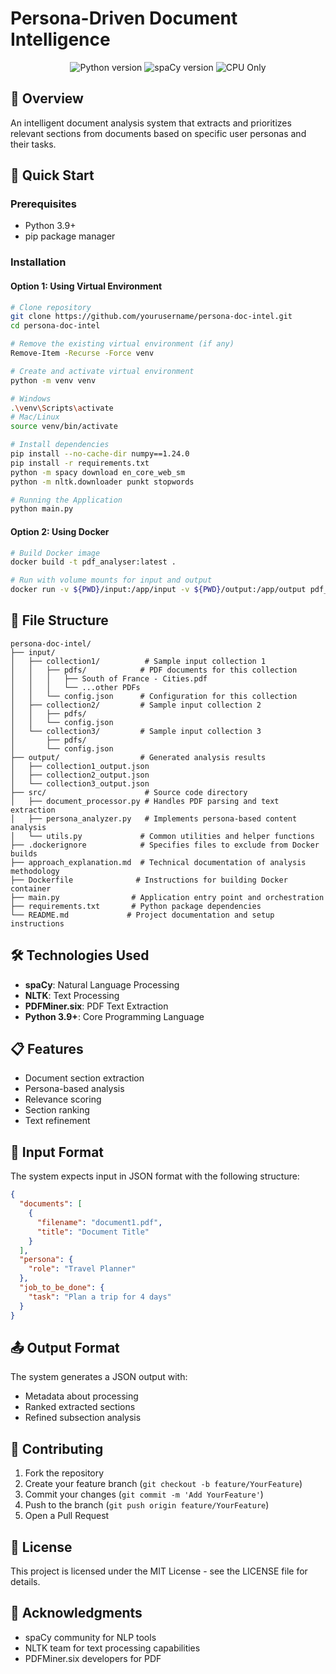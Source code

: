 # Persona-Driven Document Intelligence

<div align="center">
  <img src="https://img.shields.io/badge/Python-3.9+-blue.svg" alt="Python version">
  <img src="https://img.shields.io/badge/spaCy-3.6+-orange.svg" alt="spaCy version">
  <img src="https://img.shields.io/badge/CPU%20Only-✓-green.svg" alt="CPU Only">
</div>

## 📌 Overview

An intelligent document analysis system that extracts and prioritizes relevant sections from documents based on specific user personas and their tasks.

## 🚀 Quick Start

### Prerequisites
- Python 3.9+
- pip package manager

### Installation

#### Option 1: Using Virtual Environment
```bash
# Clone repository
git clone https://github.com/yourusername/persona-doc-intel.git
cd persona-doc-intel

# Remove the existing virtual environment (if any)
Remove-Item -Recurse -Force venv

# Create and activate virtual environment
python -m venv venv

# Windows
.\venv\Scripts\activate
# Mac/Linux
source venv/bin/activate

# Install dependencies
pip install --no-cache-dir numpy==1.24.0
pip install -r requirements.txt
python -m spacy download en_core_web_sm
python -m nltk.downloader punkt stopwords
```

```bash
# Running the Application
python main.py
```

#### Option 2: Using Docker
```bash
# Build Docker image
docker build -t pdf_analyser:latest .

# Run with volume mounts for input and output
docker run -v ${PWD}/input:/app/input -v ${PWD}/output:/app/output pdf_analyser:latest
```

## 📁 File Structure
```
persona-doc-intel/
├── input/
│   ├── collection1/          # Sample input collection 1
│   │   ├── pdfs/            # PDF documents for this collection
│   │   │   ├── South of France - Cities.pdf
│   │   │   └── ...other PDFs
│   │   └── config.json      # Configuration for this collection
│   ├── collection2/         # Sample input collection 2
│   │   ├── pdfs/
│   │   └── config.json
│   └── collection3/         # Sample input collection 3
│       ├── pdfs/
│       └── config.json
├── output/                  # Generated analysis results
│   ├── collection1_output.json
│   ├── collection2_output.json
│   └── collection3_output.json
├── src/                      # Source code directory
│   ├── document_processor.py # Handles PDF parsing and text extraction
│   ├── persona_analyzer.py   # Implements persona-based content analysis
│   └── utils.py             # Common utilities and helper functions
├── .dockerignore            # Specifies files to exclude from Docker builds
├── approach_explanation.md  # Technical documentation of analysis methodology
├── Dockerfile              # Instructions for building Docker container
├── main.py                # Application entry point and orchestration
├── requirements.txt       # Python package dependencies
└── README.md             # Project documentation and setup instructions
```

## 🛠️ Technologies Used
- **spaCy**: Natural Language Processing
- **NLTK**: Text Processing
- **PDFMiner.six**: PDF Text Extraction
- **Python 3.9+**: Core Programming Language

## 📋 Features
- Document section extraction
- Persona-based analysis
- Relevance scoring
- Section ranking
- Text refinement

## 📄 Input Format
The system expects input in JSON format with the following structure:
```json
{
  "documents": [
    {
      "filename": "document1.pdf",
      "title": "Document Title"
    }
  ],
  "persona": {
    "role": "Travel Planner"
  },
  "job_to_be_done": {
    "task": "Plan a trip for 4 days"
  }
}
```

## 📤 Output Format
The system generates a JSON output with:
- Metadata about processing
- Ranked extracted sections
- Refined subsection analysis

## 🤝 Contributing
1. Fork the repository
2. Create your feature branch (`git checkout -b feature/YourFeature`)
3. Commit your changes (`git commit -m 'Add YourFeature'`)
4. Push to the branch (`git push origin feature/YourFeature`)
5. Open a Pull Request

## 📝 License
This project is licensed under the MIT License - see the LICENSE file for details.

## 🙏 Acknowledgments
- spaCy community for NLP tools
- NLTK team for text processing capabilities
- PDFMiner.six developers for PDF